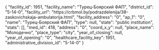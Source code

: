 {
    "facility_id": 1951,
    "facility_name": "Турец-Боярский ФАП",
    "district_id": "5-14-0",
    "facility_url": "https:\/\/crbmol.by\/podrazdelenija\/38-zaskovichskaja-ambulatorija.html",
    "facility_address": "0",
    "ap_1": "0",
    "name": "Турец-Боярский ФАП",
    "type": null,
    "state": "public institution",
    "stats": [],
    "med_id": 418,
    "address": "0",
    "coord_x_y": null,
    "place_name": "Молодечно",
    "place_type": "city",
    "year_of_closing": null,
    "year_of_opening": "0",
    "healthcare_facility_key": 1951,
    "administrative_division_id": "5-14-0"
}